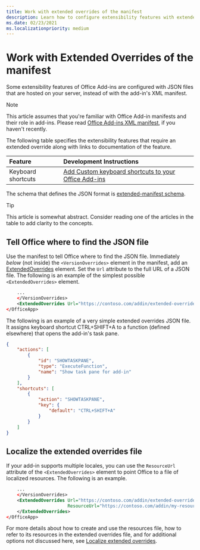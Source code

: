 ```yaml
---
title: Work with extended overrides of the manifest
description: Learn how to configure extensibility features with extended overrides of the manifest.
ms.date: 02/23/2021
ms.localizationpriority: medium
---
```


# Work with Extended Overrides of the manifest

Some extensibility features of Office Add-ins are configured with JSON files that are hosted on your server, instead of with the add-in's XML manifest.

> [!NOTE]
> This article assumes that you're familiar with Office Add-in manifests and their role in add-ins. Please read [Office Add-ins XML manifest](add-in-manifests.md), if you haven't recently.

The following table specifies the extensibility features that require an extended override along with links to documentation of the feature.

| Feature | Development Instructions |
| :----- | :----- |
| Keyboard shortcuts | [Add Custom keyboard shortcuts to your Office Add-ins](../design/keyboard-shortcuts.md) |

The schema that defines the JSON format is [extended-manifest schema](https://developer.microsoft.com/json-schemas/office-js/extended-manifest.schema.json).

> [!TIP]
> This article is somewhat abstract. Consider reading one of the articles in the table to add clarity to the concepts.

## Tell Office where to find the JSON file

Use the manifest to tell Office where to find the JSON file. Immediately *below* (not inside) the `<VersionOverrides>` element in the manifest, add an [ExtendedOverrides](/javascript/api/manifest/extendedoverrides.md) element. Set the `Url` attribute to the full URL of a JSON file. The following is an example of the simplest possible `<ExtendedOverrides>` element.

```xml
    ...
    </VersionOverrides>  
    <ExtendedOverrides Url="https://contoso.com/addin/extended-overrides.json"></ExtendedOverrides>
</OfficeApp>
```

The following is an example of a very simple extended overrides JSON file. It assigns keyboard shortcut CTRL+SHIFT+A to a function (defined elsewhere) that opens the add-in's task pane.

```json
{
    "actions": [
        {
            "id": "SHOWTASKPANE",
            "type": "ExecuteFunction",
            "name": "Show task pane for add-in"
        }
    ],
    "shortcuts": [
        {
            "action": "SHOWTASKPANE",
            "key": {
                "default": "CTRL+SHIFT+A"
            }
        }
    ]
}
```

## Localize the extended overrides file

If your add-in supports multiple locales, you can use the `ResourceUrl` attribute of the `<ExtendedOverrides>` element to point Office to a file of localized resources. The following is an example.

```xml
    ...
    </VersionOverrides>  
    <ExtendedOverrides Url="https://contoso.com/addin/extended-overrides.json" 
                       ResourceUrl="https://contoso.com/addin/my-resources.json">
    </ExtendedOverrides>
</OfficeApp>
```

For more details about how to create and use the resources file, how to refer to its resources in the extended overrides file, and for additional options not discussed here, see [Localize extended overrides](localization.md#localize-extended-overrides).
